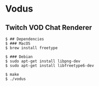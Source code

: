 # Vodus
## Twitch VOD Chat Renderer

```console
$ ## Dependencies
$ ### MacOS
$ brew install freetype

$ ### Debian
$ sudo apt-get install libpng-dev
$ sudo apt-get install libfreetype6-dev

$ make
$ ./vodus
```